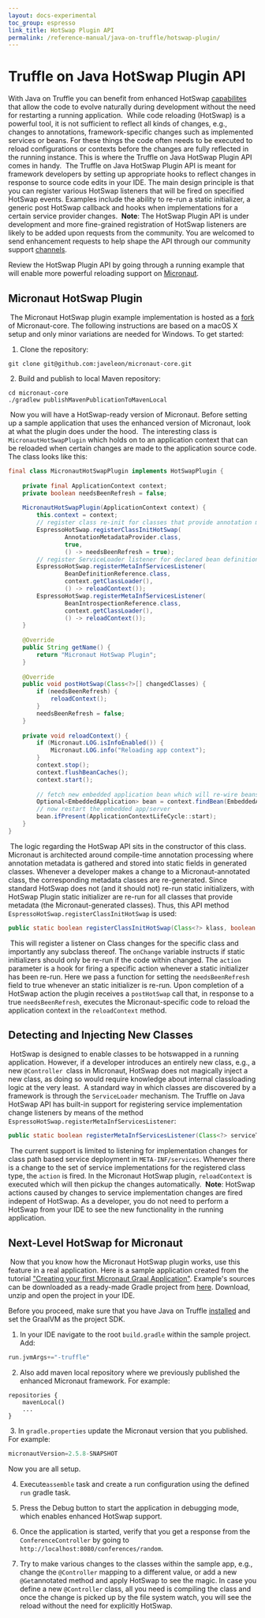 ```yaml
---
layout: docs-experimental
toc_group: espresso
link_title: HotSwap Plugin API
permalink: /reference-manual/java-on-truffle/hotswap-plugin/
---
```


# Truffle on Java HotSwap Plugin API

With Java on Truffle you can benefit from enhanced HotSwap [capabilites](/reference-manual/java-on-truffle/demos/#enhanced-hotswap-capabilities-with-java-on-truffle) that allow the code to evolve naturally during development without the need for restarting a running application.
​
While code reloading (HotSwap) is a powerful tool, it is not sufficient to reflect all kinds of changes, e.g., changes to annotations, framework-specific changes such as implemented services or beans.
For these things the code often needs to be executed to reload configurations or contexts before the changes are fully reflected in the running instance.
This is where the Truffle on Java HotSwap Plugin API comes in handy.
​
The Truffle on Java HotSwap Plugin API is meant for framework developers by setting up appropriate hooks to reflect changes in response to source code edits in your IDE.
The main design principle is that you can register various HotSwap listeners that will be fired on specified HotSwap events.
Examples include the ability to re-run a static initializer, a generic post HotSwap callback and hooks when implementations for a certain service provider changes.
​
**Note**: The HotSwap Plugin API is under development and more fine-grained registration of HotSwap listeners are likely to be added upon requests from the community.
You are welcomed to send enhancement requests to help shape the API through our community support [channels](/community/).

Review the HotSwap Plugin API by going through a running example that will enable more powerful reloading support on [Micronaut](https://micronaut.io/).
​
## Micronaut HotSwap Plugin
​
The Micronaut HotSwap plugin example implementation is hosted as a [fork](https://github.com/javeleon/micronaut-core) of Micronaut-core.
The following instructions are based on a macOS X setup and only minor variations are needed for Windows.
To get started:
​
1. Clone the repository:
  ```shell
  git clone git@github.com:javeleon/micronaut-core.git
  ```
  ​
2. Build and publish to local Maven repository:
  ```shell
  cd micronaut-core
  ./gradlew publishMavenPublicationToMavenLocal
  ```
​
Now you will have a HotSwap-ready version of Micronaut.
Before setting up a sample application that uses the enhanced version of Micronaut, look at what the plugin does under the hood.
​
The interesting class is `MicronautHotSwapPlugin` which holds on to an application context that can be reloaded when certain changes are made to the application source code.
The class looks like this:
​
```java
final class MicronautHotSwapPlugin implements HotSwapPlugin {
​
    private final ApplicationContext context;
    private boolean needsBeenRefresh = false;
​
    MicronautHotSwapPlugin(ApplicationContext context) {
        this.context = context;
        // register class re-init for classes that provide annotation metadata
        EspressoHotSwap.registerClassInitHotSwap(
                AnnotationMetadataProvider.class,
                true,
                () -> needsBeenRefresh = true);
        // register ServiceLoader listener for declared bean definitions
        EspressoHotSwap.registerMetaInfServicesListener(
                BeanDefinitionReference.class,
                context.getClassLoader(),
                () -> reloadContext());
        EspressoHotSwap.registerMetaInfServicesListener(
                BeanIntrospectionReference.class,
                context.getClassLoader(),
                () -> reloadContext());
    }
​
    @Override
    public String getName() {
        return "Micronaut HotSwap Plugin";
    }
​
    @Override
    public void postHotSwap(Class<?>[] changedClasses) {
        if (needsBeenRefresh) {
            reloadContext();
        }
        needsBeenRefresh = false;
    }
​
    private void reloadContext() {
        if (Micronaut.LOG.isInfoEnabled()) {
            Micronaut.LOG.info("Reloading app context");
        }
        context.stop();
        context.flushBeanCaches();
        context.start();
​
        // fetch new embedded application bean which will re-wire beans
        Optional<EmbeddedApplication> bean = context.findBean(EmbeddedApplication.class);
        // now restart the embedded app/server
        bean.ifPresent(ApplicationContextLifeCycle::start);
    }
}
```
​
The logic regarding the HotSwap API sits in the constructor of this class.
Micronaut is architected around compile-time annotation processing where annotation metadata is gathered and stored into static fields in generated classes.
Whenever a developer makes a change to a Micronaut-annotated class, the corresponding metadata classes are re-generated.
Since standard HotSwap does not (and it should not) re-run static initializers, with HotSwap Plugin static initializer are re-run for all classes that provide metadata (the Micronaut-generated classes). Thus, this API method `EspressoHotSwap.registerClassInitHotSwap` is used:
​
```java
public static boolean registerClassInitHotSwap(Class<?> klass, boolean onChange, HotSwapAction action)
```
​
This will register a listener on Class changes for the specific class and importantly any subclass thereof.
The `onChange` variable instructs if static initializers should only be re-run if the code within changed.
The `action` parameter is a hook for firing a specific action whenever a static initializer has been re-run.
Here we pass a function for setting the `needsBeenRefresh` field to true whenever an static initializer is re-run.
Upon completion of a HotSwap action the plugin receives a `postHotSwap` call that, in response to a true `needsBeenRefresh`, executes the Micronaut-specific code to reload the application context in the `reloadContext` method.
​
## Detecting and Injecting New Classes
​
HotSwap is designed to enable classes to be hotswapped in a running application.
However, if a developer introduces an entirely new class, e.g., a new `@Controller `class in Micronaut, HotSwap does not magically inject a new class, as doing so would require knowledge about internal classloading logic at the very least.
​
A standard way in which classes are discovered by a framework is through the `ServiceLoader` mechanism.
The Truffle on Java HotSwap API has built-in support for registering service implementation change listeners by means of the method `EspressoHotSwap.registerMetaInfServicesListener`:
​
```java
public static boolean registerMetaInfServicesListener(Class<?> serviceType, ClassLoader loader, HotSwapAction action)
```
​
The current support is limited to listening for implementation changes for class path based service deployment in `META-INF/services`.
Whenever there is a change to the set of service implementations for the registered class type, the `action` is fired.
In the Micronaut HotSwap plugin, `reloadContext` is executed which will then pickup the changes automatically.
​
**Note**: HotSwap actions caused by changes to service implementation changes are fired indepent of HotSwap. As a developer, you do not need to perform a HotSwap from your IDE to see the new functionality in the running application.
​
## Next-Level HotSwap for Micronaut
​
Now that you know how the Micronaut HotSwap plugin works, use this feature in a real application.
Here is a sample application created from the tutorial ["Creating your first Micronaut Graal Application"](https://guides.micronaut.io/latest/micronaut-creating-first-graal-app-gradle-java.html).
Example's sources can be downloaded as a ready-made Gradle project from [here](https://guides.micronaut.io/latest/micronaut-creating-first-graal-app-gradle-java.zip).
Download, unzip and open the project in your IDE.

Before you proceed, make sure that you have Java on Truffle [installed](/reference-manual/java-on-truffle/#install-java-on-truffle) and set the GraalVM as the project SDK.
​
1. In your IDE navigate to the root `build.gradle` within the sample project. Add:

  ```groovy
  run.jvmArgs+="-truffle"
  ```

2. Also add maven local repository where we previously published the enhanced Micronaut framework. For example:
​
  ```shell
  repositories {
      mavenLocal()
      ...
  }
  ```
​
3. In `gradle.properties` update the Micronaut version that you published. For example:
​
  ```groovy
  micronautVersion=2.5.8-SNAPSHOT
  ```
  Now you are all setup.

4. Execute`assemble` task and create a run configuration using the defined `run` gradle task.
​
5. Press the Debug button to start the application in debugging mode, which enables enhanced HotSwap support.

6. Once the application is started, verify that you get a response from the `ConferenceController` by going to `http://localhost:8080/conferences/random`.
​
7. Try to make various changes to the classes within the sample app, e.g., change the `@Controller` mapping to a different value, or add a new `@Get`annotated method and apply HotSwap to see the magic. In case you define a new `@Controller` class, all you need is compiling the class and once the change is picked up by the file system watch, you will see the reload without the need for explicitly HotSwap.
